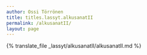 ```yaml
---
author: Ossi Törrönen
title: titles.lassyt.alkusanatII
permalink: /alkusanatII/
layout: page
---
```

{% translate_file _lassyt/alkusanatII/alkusanatII.md %}